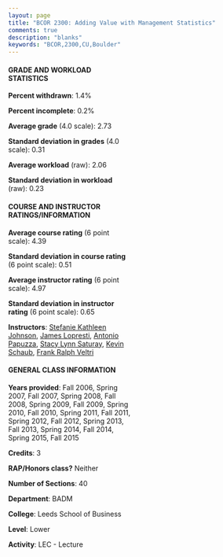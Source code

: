 ```yaml
---
layout: page
title: "BCOR 2300: Adding Value with Management Statistics"
comments: true
description: "blanks"
keywords: "BCOR,2300,CU,Boulder"
---
```

<head>
<script src="https://ajax.googleapis.com/ajax/libs/jquery/2.1.3/jquery.min.js"></script>
<script src="https://dl.dropboxusercontent.com/s/pc42nxpaw1ea4o9/highcharts.js?dl=0"></script>
<!-- <script src="../assets/js/highcharts.js"></script> -->
<style type="text/css">@font-face {
	font-family: "Bebas Neue";
	src: url(https://www.filehosting.org/file/details/544349/BebasNeue Regular.otf) format("opentype");
	}
	h1.Bebas { 
		font-family: "Bebas Neue", Verdana, Tahoma;
	}
</style>
</head>
<body>
	<div id="container" style="float: right; width: 45%; height: 88%; margin-left: 2.5%; margin-right: 2.5%;"></div>
	<script language="JavaScript">
		$(document).ready(function() {
		var chart = {type: 'column'};
		var title = {text: 'Grade Distribution'};
		var xAxis = {categories: ['A','B','C','D','F'],crosshair: true};
		var yAxis = {min: 0,title: {text: 'Percentage'}};
		var tooltip = {headerFormat: '<center><b><span style="font-size:20px">{point.key}</span></b></center>',
		               pointFormat: '<td style="padding:0"><b>{point.y:.1f}%</b></td>',
		               footerFormat: '</table>',shared: true,useHTML: true};
		var plotOptions = {column: {pointPadding: 0.0,borderWidth: 0}};  
		var credits = {enabled: false};var series= [{name: 'Percent',data: [14.26,53.27,26.66,4.17,1.64,]}];
		var json = {};
		json.chart = chart;
		json.title = title;
		json.tooltip = tooltip;
		json.xAxis = xAxis;
		json.yAxis = yAxis;  
		json.series = series;
		json.plotOptions = plotOptions;  
		json.credits = credits;
		$('#container').highcharts(json);
	});
	</script>
</body>
			   
#### GRADE AND WORKLOAD STATISTICS

**Percent withdrawn**: 1.4%

**Percent incomplete**: 0.2%

**Average grade** (4.0 scale): 2.73

**Standard deviation in grades** (4.0 scale): 0.31

**Average workload** (raw): 2.06

**Standard deviation in workload** (raw): 0.23

#### COURSE AND INSTRUCTOR RATINGS/INFORMATION

**Average course rating** (6 point scale): 4.39

**Standard deviation in course rating** (6 point scale): 0.51

**Average instructor rating** (6 point scale): 4.97

**Standard deviation in instructor rating** (6 point scale): 0.65

**Instructors**: <a href='../../instructors/Stefanie_Kathleen_Johnson'>Stefanie Kathleen Johnson</a>, <a href='../../instructors/James_Lopresti'>James Lopresti</a>, <a href='../../instructors/Antonio_Papuzza'>Antonio Papuzza</a>, <a href='../../instructors/Stacy_Lynn_Saturay'>Stacy Lynn Saturay</a>, <a href='../../instructors/Kevin_Schaub'>Kevin Schaub</a>, <a href='../../instructors/Frank_Ralph_Veltri'>Frank Ralph Veltri</a>

#### GENERAL CLASS INFORMATION

**Years provided**: Fall 2006, Spring 2007, Fall 2007, Spring 2008, Fall 2008, Spring 2009, Fall 2009, Spring 2010, Fall 2010, Spring 2011, Fall 2011, Spring 2012, Fall 2012, Spring 2013, Fall 2013, Spring 2014, Fall 2014, Spring 2015, Fall 2015

**Credits**: 3

**RAP/Honors class?** Neither

**Number of Sections**: 40

**Department**: BADM

**College**: Leeds School of Business

**Level**: Lower

**Activity**: LEC - Lecture
